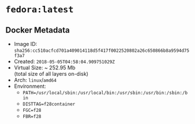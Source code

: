 # `fedora:latest`

## Docker Metadata

- Image ID: `sha256:cc510acfcd701a409014118d5f417f0022520802a26c650866b8a9594d75f3a7`
- Created: `2018-05-05T04:58:04.909751029Z`
- Virtual Size: ~ 252.95 Mb  
  (total size of all layers on-disk)
- Arch: `linux`/`amd64`
- Environment:
  - `PATH=/usr/local/sbin:/usr/local/bin:/usr/sbin:/usr/bin:/sbin:/bin`
  - `DISTTAG=f28container`
  - `FGC=f28`
  - `FBR=f28`
